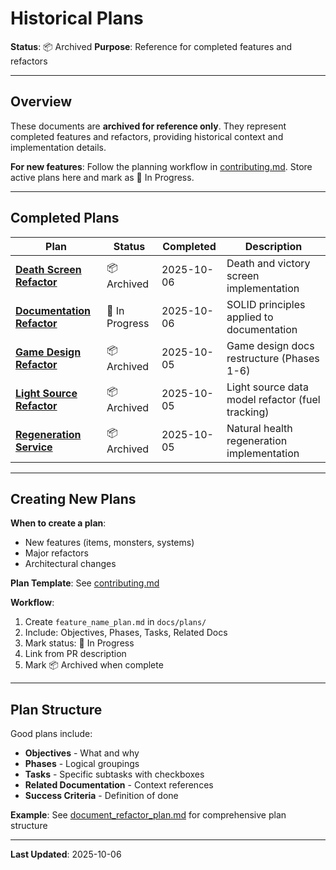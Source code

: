 # Historical Plans

**Status**: 📦 Archived
**Purpose**: Reference for completed features and refactors

---

## Overview

These documents are **archived for reference only**. They represent completed features and refactors, providing historical context and implementation details.

**For new features**: Follow the planning workflow in [contributing.md](../contributing.md). Store active plans here and mark as 🚧 In Progress.

---

## Completed Plans

| Plan | Status | Completed | Description |
|------|--------|-----------|-------------|
| **[Death Screen Refactor](./death_screen_refactor.md)** | 📦 Archived | 2025-10-06 | Death and victory screen implementation |
| **[Documentation Refactor](./document_refactor_plan.md)** | 🚧 In Progress | 2025-10-06 | SOLID principles applied to documentation |
| **[Game Design Refactor](./game_design_document_refactor_plan.md)** | 📦 Archived | 2025-10-05 | Game design docs restructure (Phases 1-6) |
| **[Light Source Refactor](./light_source_plan.md)** | 📦 Archived | 2025-10-05 | Light source data model refactor (fuel tracking) |
| **[Regeneration Service](./regeneration_plan.md)** | 📦 Archived | 2025-10-05 | Natural health regeneration implementation |

---

## Creating New Plans

**When to create a plan**:
- New features (items, monsters, systems)
- Major refactors
- Architectural changes

**Plan Template**: See [contributing.md](../contributing.md#2-create-plan-for-features)

**Workflow**:
1. Create `feature_name_plan.md` in `docs/plans/`
2. Include: Objectives, Phases, Tasks, Related Docs
3. Mark status: 🚧 In Progress
4. Link from PR description
5. Mark 📦 Archived when complete

---

## Plan Structure

Good plans include:
- **Objectives** - What and why
- **Phases** - Logical groupings
- **Tasks** - Specific subtasks with checkboxes
- **Related Documentation** - Context references
- **Success Criteria** - Definition of done

**Example**: See [document_refactor_plan.md](./document_refactor_plan.md) for comprehensive plan structure

---

**Last Updated**: 2025-10-06
